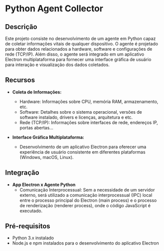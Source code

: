 # Python Agent Collector
## Descrição
Este projeto consiste no desenvolvimento de um agente em Python capaz de coletar informações vitais de qualquer dispositivo. O agente é projetado para obter dados relacionados a hardware, software e configurações de rede (TCP/IP). Além disso, o agente será integrado em um aplicativo Electron multiplataforma para fornecer uma interface gráfica de usuário para interação e visualização dos dados coletados.

## Recursos

- **Coleta de Informações:**
  - Hardware: Informações sobre CPU, memória RAM, armazenamento, etc.
  - Software: Detalhes sobre o sistema operacional, versões de software instalado, drivers e licenças, arquitetura e etc.
  - Rede (TCP/IP): Informações sobre interfaces de rede, endereços IP, portas abertas...

- **Interface Gráfica Multiplataforma:**
  - Desenvolvimento de um aplicativo Electron para oferecer uma experiência de usuário consistente em diferentes plataformas (Windows, macOS, Linux).

## Integração
- **App Electron x Agente Python**
    - Comunicação Interprocessual:
      Sem a necessidade de um servidor externo, será utilizado a comunicação interprocessual (IPC) local entre o processo principal do Electron (main process) e o processo de renderização (renderer process), onde o código JavaScript é executado.

## Pré-requisitos

- Python 3.x instalado
- Node.js e npm instalados para o desenvolvimento do aplicativo Electron
